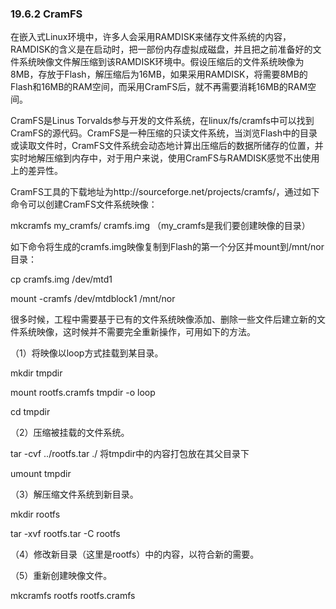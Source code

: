 ### 19.6.2 CramFS

在嵌入式Linux环境中，许多人会采用RAMDISK来储存文件系统的内容，RAMDISK的含义是在启动时，把一部份内存虚拟成磁盘，并且把之前准备好的文件系统映像文件解压缩到该RAMDISK环境中。假设压缩后的文件系统映像为8MB，存放于Flash，解压缩后为16MB，如果采用RAMDISK，将需要8MB的Flash和16MB的RAM空间，而采用CramFS后，就不再需要消耗16MB的RAM空间。

CramFS是Linus Torvalds参与开发的文件系统，在linux/fs/cramfs中可以找到CramFS的源代码。CramFS是一种压缩的只读文件系统，当浏览Flash中的目录或读取文件时，CramFS文件系统会动态地计算出压缩后的数据所储存的位置，并实时地解压缩到内存中，对于用户来说，使用CramFS与RAMDISK感觉不出使用上的差异性。

CramFS工具的下载地址为http://sourceforge.net/projects/cramfs/，通过如下命令可以创建CramFS文件系统映像：

mkcramfs my_cramfs/ cramfs.img （my_cramfs是我们要创建映像的目录）

如下命令将生成的cramfs.img映像复制到Flash的第一个分区并mount到/mnt/nor目录：

cp cramfs.img /dev/mtd1 
 
 mount -cramfs /dev/mtdblock1 /mnt/nor

很多时候，工程中需要基于已有的文件系统映像添加、删除一些文件后建立新的文件系统映像，这时候并不需要完全重新操作，可用如下的方法。

（1）将映像以loop方式挂载到某目录。

mkdir tmpdir 
 
 mount rootfs.cramfs tmpdir -o loop 
 
 cd tmpdir

（2）压缩被挂载的文件系统。

tar -cvf ../rootfs.tar ./ 将tmpdir中的内容打包放在其父目录下 
 
 umount tmpdir

（3）解压缩文件系统到新目录。

mkdir rootfs 
 
 tar -xvf rootfs.tar -C rootfs

（4）修改新目录（这里是rootfs）中的内容，以符合新的需要。

（5）重新创建映像文件。

mkcramfs rootfs rootfs.cramfs

